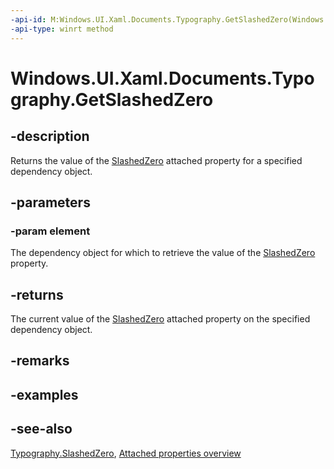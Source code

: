 ```yaml
---
-api-id: M:Windows.UI.Xaml.Documents.Typography.GetSlashedZero(Windows.UI.Xaml.DependencyObject)
-api-type: winrt method
---
```


<!-- Method syntax
public bool GetSlashedZero(Windows.UI.Xaml.DependencyObject element)
-->

# Windows.UI.Xaml.Documents.Typography.GetSlashedZero

## -description
Returns the value of the [SlashedZero](typography_slashedzero.md) attached property for a specified dependency object.



## -parameters
### -param element
The dependency object for which to retrieve the value of the [SlashedZero](typography_slashedzero.md) property.

## -returns
The current value of the [SlashedZero](typography_slashedzero.md) attached property on the specified dependency object.

## -remarks

## -examples

## -see-also

[Typography.SlashedZero](typography_slashedzero.md), [Attached properties overview](/windows/uwp/xaml-platform/attached-properties-overview)
